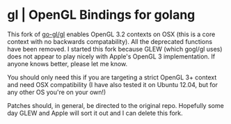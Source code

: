 gl | OpenGL Bindings for golang
===============================

This fork of [go-gl/gl](http://github.com/go-gl/gl) enables OpenGL 3.2
contexts on OSX (this is a core context with no backwards
compatability). All the deprecated functions have been removed. I
started this fork because GLEW (which gogl/gl uses) does not appear to
play nicely with Apple's OpenGL 3 implementation. If anyone knows
better, please let me know.

You should only need this if you are targeting a strict OpenGL 3+
context and need OSX compatibility (I have also tested it on Ubuntu
12.04, but for any other OS you're on your own!)

Patches should, in general, be directed to the original repo. Hopefully
some day GLEW and Apple will sort it out and I can delete this
fork.
